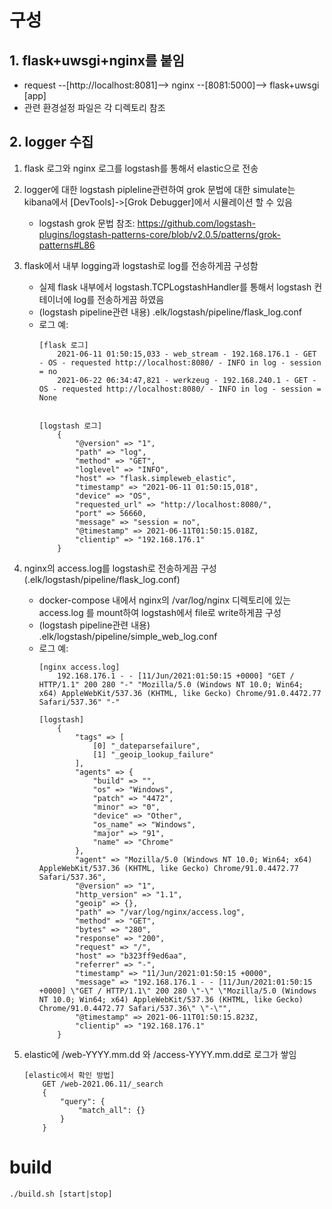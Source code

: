 # 구성

## 1. flask+uwsgi+nginx를 붙임
- request --[http://localhost:8081]--> nginx --[8081:5000]--> flask+uwsgi [app]
- 관련 환경설정 파일은 각 디렉토리 참조

## 2. logger 수집

1. flask 로그와 nginx 로그를 logstash를 통해서 elastic으로 전송
2. logger에 대한 logstash pipleline관련하여 grok 문법에 대한 simulate는 kibana에서 [DevTools]->[Grok Debugger]에서 시뮬레이션 할 수 있음
    - logstash grok 문법 참조: https://github.com/logstash-plugins/logstash-patterns-core/blob/v2.0.5/patterns/grok-patterns#L86
3. flask에서 내부 logging과 logstash로 log를 전송하게끔 구성함 
    - 실제 flask 내부에서 logstash.TCPLogstashHandler를 통해서 logstash 컨테이너에 log를 전송하게끔 하였음
    - (logstash pipeline관련 내용) .elk/logstash/pipeline/flask_log.conf
    - 로그 예:
        ```
        [flask 로그]
            2021-06-11 01:50:15,033 - web_stream - 192.168.176.1 - GET - OS - requested http://localhost:8080/ - INFO in log - session = no
            2021-06-22 06:34:47,821 - werkzeug - 192.168.240.1 - GET - OS - requested http://localhost:8080/ - INFO in log - session = None


        [logstash 로그]
            {
                "@version" => "1",
                "path" => "log",
                "method" => "GET",
                "loglevel" => "INFO",
                "host" => "flask.simpleweb_elastic",
                "timestamp" => "2021-06-11 01:50:15,018",
                "device" => "OS",
                "requested_url" => "http://localhost:8080/",
                "port" => 56660,
                "message" => "session = no",
                "@timestamp" => 2021-06-11T01:50:15.018Z,
                "clientip" => "192.168.176.1"
            }
        ```
4. nginx의 access.log를 logstash로 전송하게끔 구성 (.elk/logstash/pipeline/flask_log.conf)
    - docker-compose 내에서 nginx의 /var/log/nginx 디렉토리에 있는 access.log 를 mount하여 logstash에서 file로 write하게끔 구성 
    - (logstash pipeline관련 내용) .elk/logstash/pipeline/simple_web_log.conf
    - 로그 예:
        ```
        [nginx access.log]
            192.168.176.1 - - [11/Jun/2021:01:50:15 +0000] "GET / HTTP/1.1" 200 280 "-" "Mozilla/5.0 (Windows NT 10.0; Win64; x64) AppleWebKit/537.36 (KHTML, like Gecko) Chrome/91.0.4472.77 Safari/537.36" "-"

        [logstash]
            {
                "tags" => [
                    [0] "_dateparsefailure",
                    [1] "_geoip_lookup_failure"
                ],
                "agents" => {
                    "build" => "",
                    "os" => "Windows",
                    "patch" => "4472",
                    "minor" => "0",
                    "device" => "Other",
                    "os_name" => "Windows",
                    "major" => "91",
                    "name" => "Chrome"
                },
                "agent" => "Mozilla/5.0 (Windows NT 10.0; Win64; x64) AppleWebKit/537.36 (KHTML, like Gecko) Chrome/91.0.4472.77 Safari/537.36",
                "@version" => "1",
                "http_version" => "1.1",
                "geoip" => {},
                "path" => "/var/log/nginx/access.log",
                "method" => "GET",
                "bytes" => "280",
                "response" => "200",
                "request" => "/",
                "host" => "b323ff9ed6aa",
                "referrer" => "-",
                "timestamp" => "11/Jun/2021:01:50:15 +0000",
                "message" => "192.168.176.1 - - [11/Jun/2021:01:50:15 +0000] \"GET / HTTP/1.1\" 200 280 \"-\" \"Mozilla/5.0 (Windows NT 10.0; Win64; x64) AppleWebKit/537.36 (KHTML, like Gecko) Chrome/91.0.4472.77 Safari/537.36\" \"-\"",
                "@timestamp" => 2021-06-11T01:50:15.823Z,
                "clientip" => "192.168.176.1"
            }

        ```



5. elastic에 /web-YYYY.mm.dd 와 /access-YYYY.mm.dd로 로그가 쌓임
    ```
    [elastic에서 확인 방법]
        GET /web-2021.06.11/_search
        {
            "query": {
                "match_all": {}
            }
        }
    ```

# build
```
./build.sh [start|stop]
```
